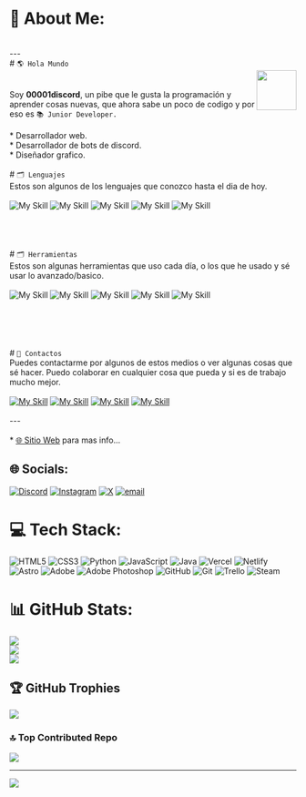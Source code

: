 # 💫 About Me:
<br>---<br># ``🌎 Hola Mundo``<br><img align='right' src="https://iili.io/2bEwtRa.png" width="70"><br><br>Soy **00001discord**, un pibe que le gusta la programación y aprender cosas nuevas, que ahora sabe un poco de codigo y por eso es ``📚 Junior Developer.``<br><br>* Desarrollador web.<br>* Desarrollador de bots de discord.<br>* Diseñador grafico.<br><br># ``🗂 Lenguajes``<br>Estos son algunos de los lenguajes que conozco hasta el dia de hoy.<br><br>![My Skill](https://skillicons.dev/icons?i=py) ![My Skill](https://skillicons.dev/icons?i=js) ![My Skill](https://skillicons.dev/icons?i=html) ![My Skill](https://skillicons.dev/icons?i=css) ![My Skill](https://skillicons.dev/icons?i=java) <br> <br><br><br><br># ``🗂 Herramientas``<br>Estos son algunas herramientas que uso cada día, o los que he usado y sé usar lo avanzado/basico.<br><br>![My Skill](https://skillicons.dev/icons?i=photoshop) ![My Skill](https://skillicons.dev/icons?i=vscode) ![My Skill](https://skillicons.dev/icons?i=idea) ![My Skill](https://skillicons.dev/icons?i=discord) ![My Skill](https://skillicons.dev/icons?i=blender)<br> <br><br><br><br><br># ``📣 Contactos``<br>Puedes contactarme por algunos de estos medios o ver algunas cosas que sé hacer. Puedo colaborar en cualquier cosa que pueda y si es de trabajo mucho mejor.<br><br>[![My Skill](https://skillicons.dev/icons?i=discord)](https://discord.com/users/767527252682211369) [![My Skill](https://skillicons.dev/icons?i=twitter)](https://x.com/00001discord) [![My Skill](https://skillicons.dev/icons?i=github)](https://github.com/00001DISCORD) [![My Skill](https://skillicons.dev/icons?i=instagram)](https://www.instagram.com/valenn.shilton_/) <br><br>---<br><br>* [🌐 Sitio Web](https://00001discord.vercel.app/) para mas info...<br>


## 🌐 Socials:
[![Discord](https://img.shields.io/badge/Discord-%237289DA.svg?logo=discord&logoColor=white)](https://discord.gg/https://discord.com/users/767527252682211369) [![Instagram](https://img.shields.io/badge/Instagram-%23E4405F.svg?logo=Instagram&logoColor=white)](https://instagram.com/valenn.shilton_) [![X](https://img.shields.io/badge/X-black.svg?logo=X&logoColor=white)](https://x.com/00001discordd) [![email](https://img.shields.io/badge/Email-D14836?logo=gmail&logoColor=white)](mailto:shiltonvalentin@gmail.com) 

# 💻 Tech Stack:
![HTML5](https://img.shields.io/badge/html5-%23E34F26.svg?style=for-the-badge&logo=html5&logoColor=white) ![CSS3](https://img.shields.io/badge/css3-%231572B6.svg?style=for-the-badge&logo=css3&logoColor=white) ![Python](https://img.shields.io/badge/python-3670A0?style=for-the-badge&logo=python&logoColor=ffdd54) ![JavaScript](https://img.shields.io/badge/javascript-%23323330.svg?style=for-the-badge&logo=javascript&logoColor=%23F7DF1E) ![Java](https://img.shields.io/badge/java-%23ED8B00.svg?style=for-the-badge&logo=openjdk&logoColor=white) ![Vercel](https://img.shields.io/badge/vercel-%23000000.svg?style=for-the-badge&logo=vercel&logoColor=white) ![Netlify](https://img.shields.io/badge/netlify-%23000000.svg?style=for-the-badge&logo=netlify&logoColor=#00C7B7) ![Astro](https://img.shields.io/badge/astro-%232C2052.svg?style=for-the-badge&logo=astro&logoColor=white) ![Adobe](https://img.shields.io/badge/adobe-%23FF0000.svg?style=for-the-badge&logo=adobe&logoColor=white) ![Adobe Photoshop](https://img.shields.io/badge/adobe%20photoshop-%2331A8FF.svg?style=for-the-badge&logo=adobe%20photoshop&logoColor=white) ![GitHub](https://img.shields.io/badge/github-%23121011.svg?style=for-the-badge&logo=github&logoColor=white) ![Git](https://img.shields.io/badge/git-%23F05033.svg?style=for-the-badge&logo=git&logoColor=white) ![Trello](https://img.shields.io/badge/Trello-%23026AA7.svg?style=for-the-badge&logo=Trello&logoColor=white) ![Steam](https://img.shields.io/badge/steam-%23000000.svg?style=for-the-badge&logo=steam&logoColor=white)
# 📊 GitHub Stats:
![](https://github-readme-stats.vercel.app/api?username=00001discord&theme=dark&hide_border=false&include_all_commits=false&count_private=false)<br/>
![](https://nirzak-streak-stats.vercel.app/?user=00001discord&theme=dark&hide_border=false)<br/>
![](https://github-readme-stats.vercel.app/api/top-langs/?username=00001discord&theme=dark&hide_border=false&include_all_commits=false&count_private=false&layout=compact)

## 🏆 GitHub Trophies
![](https://github-profile-trophy.vercel.app/?username=00001discord&theme=radical&no-frame=false&no-bg=true&margin-w=4)

### 🔝 Top Contributed Repo
![](https://github-contributor-stats.vercel.app/api?username=00001discord&limit=5&theme=dark&combine_all_yearly_contributions=true)

---
[![](https://visitcount.itsvg.in/api?id=00001discord&icon=0&color=0)](https://visitcount.itsvg.in)
